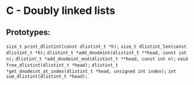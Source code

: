 # C - Doubly linked lists
## Prototypes:
`size_t print_dlistint(const dlistint_t *h);`
`size_t dlistint_len(const dlistint_t *h);`
`dlistint_t *add_dnodeint(dlistint_t **head, const int n);`
`dlistint_t *add_dnodeint_end(dlistint_t **head, const int n);`
`void free_dlistint(dlistint_t *head);`
`dlistint_t *get_dnodeint_at_index(dlistint_t *head, unsigned int index);`
`int sum_dlistint(dlistint_t *head);`
